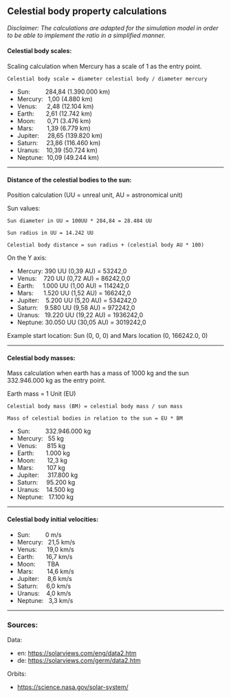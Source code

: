 ## Celestial body property calculations

*Disclaimer: The calculations are adapted for the simulation model in order to be able to implement the ratio in a simplified manner.*


#### Celestial body scales:

Scaling calculation when Mercury has a scale of 1 as the entry point.

`Celestial body scale = diameter celestial body / diameter mercury`

- Sun: &nbsp;&nbsp;&nbsp;&nbsp;&nbsp;&nbsp;&nbsp; 284,84 (1.390.000 km)
- Mercury: &nbsp; 1,00 (4.880 km)
- Venus: &nbsp;&nbsp;&nbsp;&nbsp; 2,48 (12.104 km)
- Earth: &nbsp;&nbsp;&nbsp;&nbsp;&nbsp; 2,61 (12.742 km)
- Moon:	&nbsp;&nbsp;&nbsp;&nbsp;&nbsp; 0,71 (3.476 km)
- Mars: &nbsp;&nbsp;&nbsp;&nbsp;&nbsp;&nbsp; 1,39 (6.779 km)
- Jupiter: &nbsp;&nbsp;&nbsp; 28,65 (139.820 km)
- Saturn: &nbsp;&nbsp;&nbsp; 23,86 (116.460 km)
- Uranus: &nbsp;&nbsp; 10,39 (50.724 km)
- Neptune: &nbsp;10,09 (49.244 km)


---------------------------------------------------------------------

#### Distance of the celestial bodies to the sun:

Position calculation (UU = unreal unit, AU = astronomical unit)

Sun values:

`Sun diameter in UU = 100UU * 284,84 = 28.484 UU`

`Sun radius in UU = 14.242 UU`

`Celestial body distance = sun radius + (celestial body AU * 100)`

On the Y axis:

- Mercury: 390 UU (0,39 AU) = 53242,0
- Venus: &nbsp;&nbsp; 720 UU (0,72 AU) = 86242,0,0
- Earth: &nbsp;&nbsp;&nbsp; 1.000 UU (1,00 AU) = 114242,0
- Mars:	&nbsp;&nbsp;&nbsp;&nbsp; 1.520 UU (1,52 AU) = 166242,0
- Jupiter: &nbsp;&nbsp; 5.200 UU (5,20 AU) = 534242,0
- Saturn: &nbsp;&nbsp; 9.580 UU (9,58 AU) = 972242,0
- Uranus: &nbsp; 19.220 UU (19,22 AU) = 1936242,0
- Neptune: 30.050 UU (30,05 AU) = 3019242,0

Example start location: Sun (0, 0, 0) and Mars location (0, 166242.0, 0)

---------------------------------------------------------------------

#### Celestial body masses:

Mass calculation when earth has a mass of 1000 kg and the sun 332.946.000 kg as the entry point.

Earth mass = 1 Unit (EU)

`Celestial body mass (BM) = celestial body mass / sun mass`

`Mass of celestial bodies in relation to the sun = EU * BM`

- Sun: &nbsp;&nbsp;&nbsp;&nbsp;&nbsp;&nbsp;&nbsp; 332.946.000 kg
- Mercury: &nbsp; 55 kg
- Venus: &nbsp;&nbsp;&nbsp;&nbsp; 815 kg
- Earth: &nbsp;&nbsp;&nbsp;&nbsp;&nbsp; 1.000 kg
- Moon:	&nbsp;&nbsp;&nbsp;&nbsp;&nbsp; 12,3 kg
- Mars: &nbsp;&nbsp;&nbsp;&nbsp;&nbsp;&nbsp; 107 kg
- Jupiter: &nbsp;&nbsp;&nbsp; 317.800 kg
- Saturn: &nbsp;&nbsp;&nbsp; 95.200 kg
- Uranus: &nbsp;&nbsp; 14.500 kg
- Neptune: &nbsp; 17.100 kg

---------------------------------------------------------------------

#### Celestial body initial velocities:

- Sun: &nbsp;&nbsp;&nbsp;&nbsp;&nbsp;&nbsp;&nbsp; 0 m/s
- Mercury: &nbsp; 21,5 km/s
- Venus: &nbsp;&nbsp;&nbsp;&nbsp; 19,0 km/s
- Earth: &nbsp;&nbsp;&nbsp;&nbsp;&nbsp; 16,7 km/s
- Moon:	&nbsp;&nbsp;&nbsp;&nbsp;&nbsp; TBA
- Mars: &nbsp;&nbsp;&nbsp;&nbsp;&nbsp;&nbsp; 14,6 km/s
- Jupiter: &nbsp;&nbsp;&nbsp; 8,6 km/s
- Saturn: &nbsp;&nbsp;&nbsp; 6,0 km/s
- Uranus: &nbsp;&nbsp; 4,0 km/s
- Neptune: &nbsp; 3,3 km/s

---------------------------------------------------------------------

### Sources: 

Data:
- en: https://solarviews.com/eng/data2.htm
- de: https://solarviews.com/germ/data2.htm

Orbits:
- https://science.nasa.gov/solar-system/
